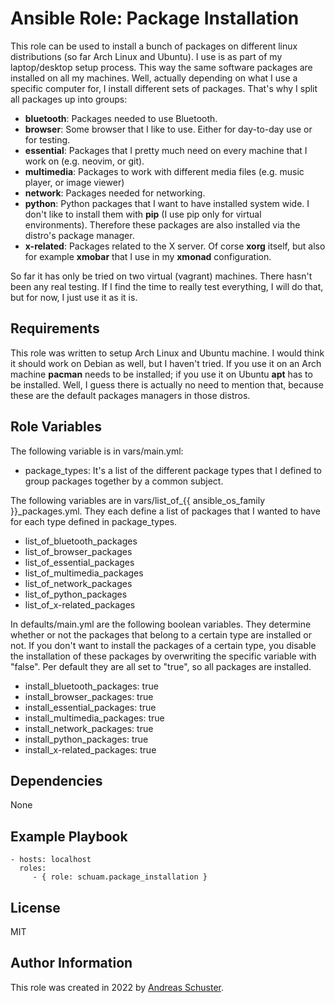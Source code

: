 # Ansible Role: Package Installation

This role can be used to install a bunch of packages on different linux
distributions (so far Arch Linux and Ubuntu). I use is as part of my
laptop/desktop setup process. This way the same software packages are installed
on all my machines. Well, actually depending on what I use a specific computer
for, I install different sets of packages. That's why I split all packages up
into groups:

- **bluetooth**: Packages needed to use Bluetooth.
- **browser**: Some browser that I like to use. Either for day-to-day use or
  for testing.
- **essential**: Packages that I pretty much need on every machine that I work
  on (e.g. neovim, or git).
- **multimedia**: Packages to work with different media files (e.g. music
  player, or image viewer)
- **network**: Packages needed for networking.
- **python**: Python packages that I want to have installed system wide. I
  don't like to install them with **pip** (I use pip only for virtual
  environments). Therefore these packages are also installed via the distro's
  package manager.
- **x-related**: Packages related to the X server. Of corse **xorg** itself,
  but also for example **xmobar** that I use in my **xmonad** configuration.


So far it has only be tried on two virtual (vagrant) machines. There hasn't
been any real testing. If I find the time to really test everything, I will do
that, but for now, I just use it as it is.


## Requirements

This role was written to setup Arch Linux and Ubuntu machine. I would think it
should work on Debian as well, but I haven't tried. If you use it on an Arch
machine **pacman** needs to be installed; if you use it on Ubuntu **apt** has
to be installed. Well, I guess there is actually no need to mention that,
because these are the default packages managers in those distros.


## Role Variables

The following variable is in vars/main.yml:

- package_types: It's a list of the different package types that I defined to
  group packages together by a common subject.

The following variables are in vars/list\_of\_{{ ansible_os_family }}\_packages.yml.
They each define a list of packages that I wanted to have for each type defined
in package\_types.

- list_of_bluetooth_packages
- list_of_browser_packages
- list_of_essential_packages
- list_of_multimedia_packages
- list_of_network_packages
- list_of_python_packages
- list_of_x-related_packages

In defaults/main.yml are the following boolean variables. They determine
whether or not the packages that belong to a certain type are installed or not.
If you don't want to install the packages of a certain type, you disable the
installation of these packages by overwriting the specific variable with
"false". Per default they are all set to "true", so all packages are installed.

- install_bluetooth_packages: true
- install_browser_packages: true
- install_essential_packages: true
- install_multimedia_packages: true
- install_network_packages: true
- install_python_packages: true
- install_x-related_packages: true


## Dependencies

None


## Example Playbook

    - hosts: localhost
      roles:
         - { role: schuam.package_installation }


## License

MIT


## Author Information

This role was created in 2022 by [Andreas Schuster](https://www.schuam.de/).

